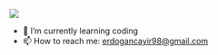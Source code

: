 
![](https://c.tenor.com/srbYdsNYPJoAAAAC/fener-fenerbahce.gif)
- 🌱 I’m currently learning coding
- 📫 How to reach me: erdogancayir98@gmail.com
